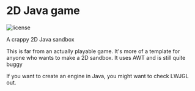 # 2D Java game
![license](https://img.shields.io/github/license/leoxshn/2D-Java-game)

A crappy 2D Java sandbox

This is far from an actually playable game. It's more of a template for anyone who wants to make a 2D sandbox.
It uses AWT and is still quite buggy

If you want to create an engine in Java, you might want to check LWJGL out.
